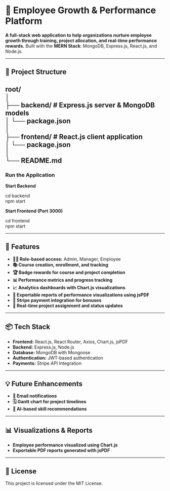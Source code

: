 # 🚀 Employee Growth & Performance Platform

**A full-stack web application to help organizations nurture employee growth through training, project allocation, and real-time performance rewards.**
Built with the **MERN Stack**: MongoDB, Express.js, React.js, and Node.js.

---

## 📁 Project Structure

root/  
│  
├── backend/ # Express.js server & MongoDB models  
│ └── package.json  
│  
├── frontend/ # React.js client application  
│ └── package.json  
│   
└── README.md  
---


### Run the Application

**Start Backend**

cd backend  
npm start  


**Start Frontend (Port 3000)**

cd frontend  
npm start  


---

## 🧩 Features

- **👨‍💼 Role-based access:** Admin, Manager, Employee
- **📚 Course creation, enrollment, and tracking**
- **🏆 Badge rewards for course and project completion**
- **📊 Performance metrics and progress tracking**
- **📈 Analytics dashboards with Chart.js visualizations**
- **📄 Exportable reports of performance visualizations using jsPDF**
- **💸 Stripe payment integration for bonuses**
- **📁 Real-time project assignment and status updates**

---

## 📦 Tech Stack

- **Frontend:** React.js, React Router, Axios, Chart.js, jsPDF
- **Backend:** Express.js, Node.js
- **Database:** MongoDB with Mongoose
- **Authentication:** JWT-based authentication
- **Payments:** Stripe API Integration

---

## 💡 Future Enhancements

- **📧 Email notifications**
- **🗓️ Gantt chart for project timelines**
- **🧠 AI-based skill recommendations**

---

## 📊 Visualizations & Reports

- **Employee performance visualized using Chart.js**
- **Exportable PDF reports generated with jsPDF**

---

## 📄 License

This project is licensed under the MIT License.
